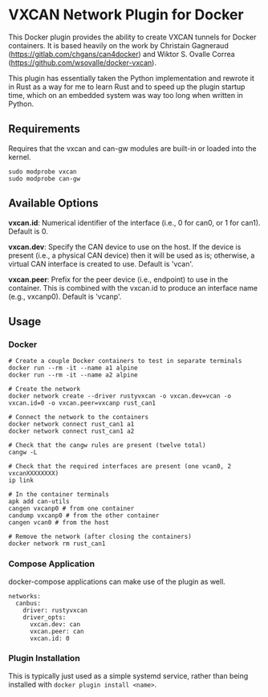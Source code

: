 # VXCAN Network Plugin for Docker

This Docker plugin provides the ability to create VXCAN tunnels for Docker containers. It is based heavily on the work by Christain Gagneraud (https://gitlab.com/chgans/can4docker) and Wiktor S. Ovalle Correa (https://github.com/wsovalle/docker-vxcan).

This plugin has essentially taken the Python implementation and rewrote it in Rust as a way for me to learn Rust and to speed up the plugin startup time, which on an embedded system was way too long when written in Python.

## Requirements

Requires that the vxcan and can-gw modules are built-in or loaded into the kernel.
```
sudo modprobe vxcan
sudo modprobe can-gw
```

## Available Options
**vxcan.id**: Numerical identifier of the interface (i.e., 0 for can0, or 1 for can1). Default is 0.

**vxcan.dev**: Specify the CAN device to use on the host. If the device is present (i.e., a physical CAN device) then it will be used as is; otherwise, a virtual CAN interface is created to use. Default is 'vcan'.

**vxcan.peer**: Prefix for the peer device (i.e., endpoint) to use in the container. This is combined with the vxcan.id to produce an interface name (e.g., vxcanp0). Default is 'vcanp'.

## Usage

### Docker
```
# Create a couple Docker containers to test in separate terminals
docker run --rm -it --name a1 alpine
docker run --rm -it --name a2 alpine

# Create the network
docker network create --driver rustyvxcan -o vxcan.dev=vcan -o vxcan.id=0 -o vxcan.peer=vxcanp rust_can1

# Connect the network to the containers
docker network connect rust_can1 a1
docker network connect rust_can1 a2

# Check that the cangw rules are present (twelve total)
cangw -L

# Check that the required interfaces are present (one vcan0, 2 vxcanXXXXXXXX)
ip link

# In the container terminals
apk add can-utils
cangen vxcanp0 # from one container
candump vxcanp0 # from the other container
cangen vcan0 # from the host

# Remove the network (after closing the containers)
docker network rm rust_can1
```

### Compose Application
docker-compose applications can make use of the plugin as well.
```
networks:
  canbus:
    driver: rustyvxcan
    driver_opts:
      vxcan.dev: can
      vxcan.peer: can
      vxcan.id: 0
```

### Plugin Installation
This is typically just used as a simple systemd service, rather than being installed with `docker plugin install <name>`.